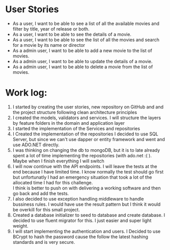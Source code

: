 # User Stories

- As a user, I want to be able to see a list of all the available movies and filter by title, year of release or both.
- As a user, I want to be able to see the details of a movie.
- As a user, I want to be able to see the list of all the  movies and search for a movie by its name or director
- As a admin user, I want to be able to add a new movie to the list of movies.
- As a admin user, I want to be able to update the details of a movie.
- As a admin user, I want to be able to delete a movie from the list of movies.

# Work log:
1. I started by creating the user stories, new repository on GitHub and and the project structure following clean architecture principles 			
2. I created the models, validators and services.  I will structure the layers by feature folders in the domain and application layer 
3. I started the implementation of the Services and repositories
4. I Created the implementation of the repositories I decided to use SQL Server, but since we can't use dapper or entity framework and went and use ADO.NET directly.
5. I was thinking on changing the db to mongoDB, but it is to late already spent a lot of time implementing the repositories (with ado.net :( ). Maybe when I finish everything I will switch
6. I will now continue with the API endpoints. I will leave the tests at the end because I have limited time. I know normally the test  should go first but unfortunatly I had an emergency situation that took a lot of the allocated time I had for this challenge.		
I think is better to push on with delivering a working software and then go back and add the tests.
1. I also decided to use exception handling middleware to handle bussiness rules. I would have use the result pattern but I think it would be overkill for this small project.
1. Created a database initializer to seed to database and create database. I decided to use fluent migrator for this. I just easier and super light weight.
1. I will start implementing the authentication and users. I Decided to use BCrypt to hash the password cause the follow the latest hashing standards and is very secure.
